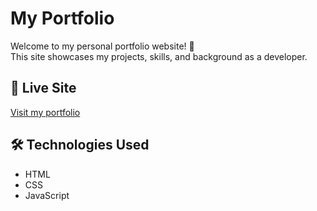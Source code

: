 # My Portfolio

Welcome to my personal portfolio website! 🎨  
This site showcases my projects, skills, and background as a developer.

## 🔗 Live Site
[Visit my portfolio](http://effylita.github.io/my-portfolio/)

## 🛠️ Technologies Used
- HTML
- CSS
- JavaScript

